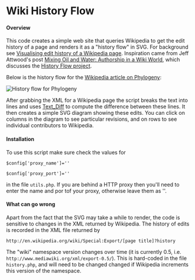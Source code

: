 # Wiki History Flow

#### Overview
This code creates a simple web site that queries Wikipedia to get the edit history of a page and renders it as a "history flow" in SVG. For background see [Visualising edit history of a Wikipedia page](http://iphylo.blogspot.com/2009/09/visualising-edit-history-of-wikipedia.html). Inspiration came from Jeff Attwood\'s post [Mixing Oil and Water: Authorship in a Wiki World](http://www.codinghorror.com/blog/archives/001222.html), which discusses the [History Flow project](http://researchweb.watson.ibm.com/visual/projects/history_flow/explanation.htm). 

Below is the history flow for the [Wikipedia article on Phylogeny](http://en.wikipedia.org/wiki/Phylogeny):

![History flow for Phylogeny](https://github.com/rdmpage/wikihistoryflow/raw/master/historyflow.png)

After grabbing the XML for a Wikipedia page the script breaks the text into lines and uses [Text_Diff](http://pear.php.net/package/Text_Diff) to compute the difference between these lines. It then creates a simple SVG diagram showing these edits. You can click on columns in the diagram to see particular revisions, and on rows to see individual contributors to Wikipedia.

#### Installation
To use this script make sure check the values for 

`$config['proxy_name']=''`

`$config['proxy_port']=''`

in the file `utils.php`. If you are behind a HTTP proxy then you'll need to enter the name and por tof your proxy, otherwise leave them as ''.

#### What can go wrong
Apart from the fact that the SVG may take a while to render, the code is sensitive to changes in the XML returned by Wikipedia. The history of edits is recorded in the XML file returned by

`http://en.wikipedia.org/wiki/Special:Export/[page title]?history`

The "wiki" namespace version changes over time (it is currently 0.5, i.e. `http://www.mediawiki.org/xml/export-0.5/`). This is hard-coded in the file `history.php`, and will need to be changed changed if Wikipedia increments this version of the namespace.
